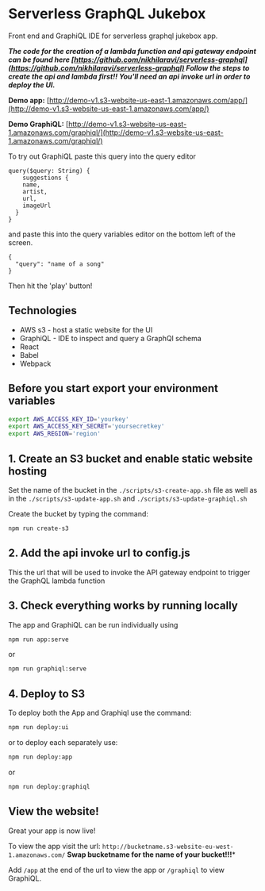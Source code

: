 # Serverless GraphQL Jukebox
Front end and GraphiQL IDE for serverless graphql jukebox app.

***The code for the creation of a lambda function and api gateway endpoint can be found here [https://github.com/nikhilaravi/serverless-graphql](https://github.com/nikhilaravi/serverless-graphql)
Follow the steps to create the api and lambda first!! You'll need an api invoke url in order to deploy the UI.***

**Demo app:** [http://demo-v1.s3-website-us-east-1.amazonaws.com/app/](http://demo-v1.s3-website-us-east-1.amazonaws.com/app/)

**Demo GraphiQL:** [http://demo-v1.s3-website-us-east-1.amazonaws.com/graphiql/](http://demo-v1.s3-website-us-east-1.amazonaws.com/graphiql/)

To try out GraphiQL paste this query into the query editor
```
query($query: String) {
	suggestions {
    name,
    artist,
    url,
    imageUrl
  }
}
```
and paste this into the query variables editor on the bottom left of the screen.
```
{
  "query": "name of a song"
}
```
Then hit the 'play' button!

## Technologies
- AWS s3 - host a static website for the UI
- GraphiQL - IDE to inspect and query a GraphQl schema
- React
- Babel
- Webpack

## Before you start export your environment variables
```sh
export AWS_ACCESS_KEY_ID='yourkey'
export AWS_ACCESS_KEY_SECRET='yoursecretkey'
export AWS_REGION='region'
```
## 1. Create an S3 bucket and enable static website hosting

Set the name of the bucket in the `./scripts/s3-create-app.sh` file as well as in the `./scripts/s3-update-app.sh` and `./scripts/s3-update-graphiql.sh`

Create the bucket by typing the command:

```sh
npm run create-s3
```

## 2. Add the api invoke url to config.js

This the url that will be used to invoke the API gateway endpoint to trigger the GraphQL lambda function

## 3. Check everything works by running locally

The app and GraphiQL can be run individually using

```sh
npm run app:serve
```
or

```sh
npm run graphiql:serve
```

## 4. Deploy to S3

To deploy both the App and Graphiql use the command:

```sh
npm run deploy:ui
```

or to deploy each separately use:

```sh
npm run deploy:app
```

or

```sh
npm run deploy:graphiql
```

## View the website!

Great your app is now live!

To view the app visit the url: `http://bucketname.s3-website-eu-west-1.amazonaws.com/` **Swap bucketname for the name of your bucket!!!***

Add `/app` at the end of the url to view the app or `/graphiql` to view GraphiQL.
